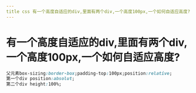 ```yaml
---
title css 有一个高度自适应的div,里面有两个div,一个高度100px,一个如何自适应高度?
---
```


# 有一个高度自适应的div,里面有两个div,一个高度100px,一个如何自适应高度?

```css
父元素box-sizing:border-box;padding-top:100px;position:relative;
第一个div position:absolut;
第二个div height:100%;
```
